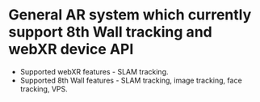 # General AR system which currently support 8th Wall tracking and webXR device API
- Supported webXR features - SLAM tracking.
- Supported 8th Wall features - SLAM tracking, image tracking, face tracking, VPS.


